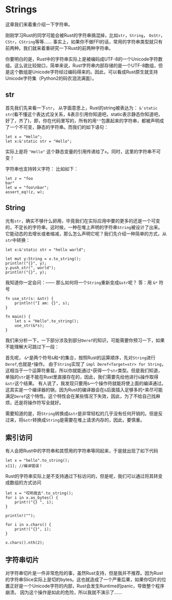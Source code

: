 # Strings

这章我们来着重介绍一下字符串。

刚刚学习Rust的同学可能会被Rust的字符串搞混掉，比如`str`，`String`， `OsStr`， `CStr`，`CString`等等……
事实上，如果你不做FFI的话，常用的字符串类型就只有前两种。我们就来着重研究一下Rust的前两种字符串。

你要明白的是，Rust中的字符串实际上是被编码成UTF-8的一个Unicode字符数组。这么说比较拗口，简单来说，Rust字符串内部存储的是一个UTF-8数组，但是这个数组是Unicode字符经过编码得来的。因此，可以看成Rust原生就支持Unicode字符集（Python2的码农泪流满面）。

## str

首先我们先来看一下`str`， 从字面意思上，Rust的string被表达为： `&'static str`(看不懂这个表达式没关系，&表示引用你知道吧，static表示静态你知道吧，好了，齐了)，即，你在代码里写的，所有的用`""`包裹起来的字符串，都被声明成了一个不可变，静态的字符串。而我们的如下语句：

```
let x = "Hello";
let x:&'static str = "Hello";
```
实际上是将 `"Hello"` 这个静态变量的引用传递给了`x`。同时，这里的字符串不可变！

字符串也支持转义字符：
比如如下：

```
let z = "foo
bar"
let w = "foo\nbar";
assert_eq!(z, w);
```

## String

光有`str`，确实不够什么卵用，毕竟我们在实际应用中要的更多的还是一个可变的，不定长的字符串。这时候，一种在堆上声明的字符串`String`被设计了出来。
它能动态的去增长或者缩减，那么怎么声明它呢？我们先介绍一种简单的方式，从`str`中转换：

```
let x:&'static str = "hello world";

let mut y:String = x.to_string();
println!("{}", y);
y.push_str(", world");
println!("{}", y);

```

我知道你一定会问：——
    那么如何将一个`String`重新变成`&str`呢？
    答：用 `&*` 符号
    
```
fn use_str(s: &str) {
    println!("I am: {}", s);
}

fn main() {
    let s = "Hello".to_string();
    use_str(&*s);
}
```
我们来分析一下，一下部分涉及到部分`Deref`的知识，可能需要你预习一下，如果不能理解大可跳过下一段：

首先呢， `&*`是两个符号`&`和`*`的集合，按照Rust的运算顺序，先对`String`进行`Deref`,也就是`*`操作。
由于`String`实现了 `impl Deref<Target=str> for String`，这相当于一个运算符重载，所以你就能通过`*`获得一个`str`类型。但是我们知道，单独的`str`是不能在Rust里直接存在的，因此，我们需要先给他进行`&`操作取得`&str`这个结果。
有人说了，我发现只要用`&`一个操作符就能将使上面的编译通过。
这其实是一个编译器的锅，因为Rust的编译器会在`&`后面插入足够多的`*`来尽可能满足`Deref`这个特性。这个特性会在某些情况下失效，因此，为了不给自己找麻烦，还是将操作符写全就好。


需要知道的是，将`String`转换成`&str`是非常轻松的几乎没有任何开销的。但是反过来，将`&str`转换成`String`是需要在堆上请求内存的，因此，要慎重。

## 索引访问

有人会把Rust中的字符串和其惯用的字符串等同起来，于是就出现了如下代码

```
let x = "hello".to_string();
x[1]; //编译错误！
```

Rust的字符串实际上是不支持通过下标访问的，但是呢，我们可以通过将其转变成数组的方式访问

```
let x = "哎哟我去".to_string();
for i in x.as_bytes() {
    print!("{} ", i);
}

println!("");

for i in x.chars() {
    print!("{}", i);
}

x.chars().nth(2);
```

## 字符串切片

对字符串切片是一件非常危险的事，虽然Rust支持，但是我并不推荐。因为Rust的字符串Slice实际上是切的bytes。这也就造成了一个严重后果，如果你切片的位置正好是一个Unicode字符的内部，Rust会发生Runtime的panic，导致整个程序崩溃。
因为这个操作是如此的危险，所以我就不演示了…… 
